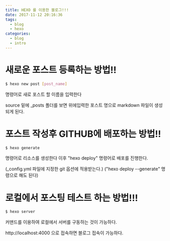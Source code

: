 ```yaml
---
title: HEXO 를 이용한 블로그!!!
date: 2017-11-12 20:16:36
tags:
  - blog
  - hexo
categories:
  - blog
  - intro
---
```


# 새로운 포스트 등록하는 방법!!

``` bash
$ hexo new post [post_name]
```

명령어로 새로 포스트 할 이름을 입력한다

source 밑에  _posts  폴더를 보면
위에입력한 포스트 명으로 markdown 파일이 생성되게 된다.



# 포스트 작성후 GITHUB에 배포하는 방법!!

``` bash
$ hexo generate
```
명령어로 리소스를 생성한다
이후 "hexo deploy" 명령어로 배포를 진행한다.

(_config.yml 파일에 지정한 git 옵션에 적용받는다.)
("hexo deploy --generate" 명령으로 해도 된다)


# 로컬에서 포스팅 테스트 하는 방법!!!

``` bash
$ hexo server
```
커맨드를 이용하여 로컬에서 서버를 구동하는 것이 가능하다.

http://localhost:4000 으로 접속하면 블로그 접속이 가능하다.
